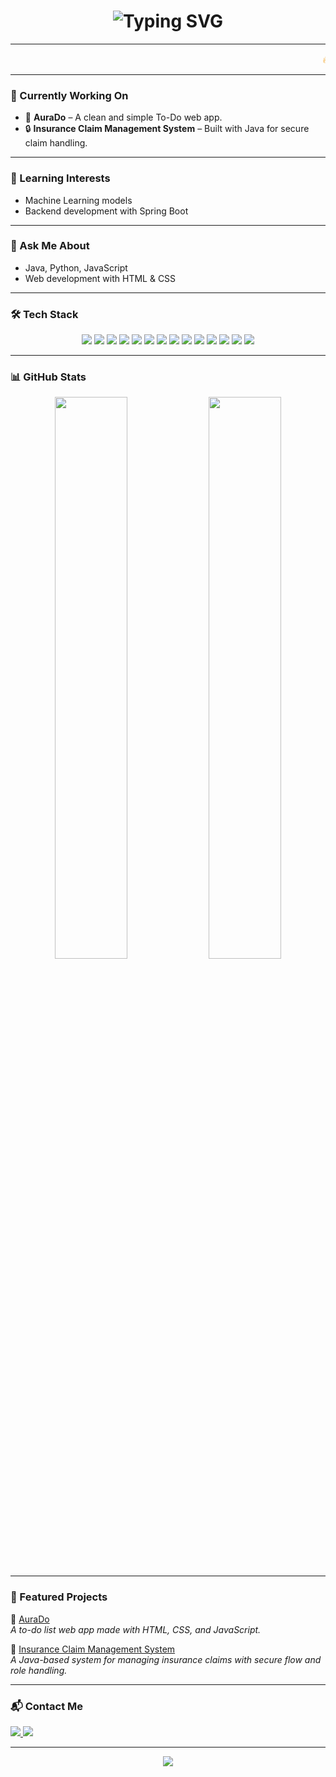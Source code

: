 <h1 align="center">
  <img src="https://readme-typing-svg.herokuapp.com?font=Fira+Code&size=32&pause=1000&center=true&vCenter=true&color=00FFFF&width=600&lines=Hi+%F0%9F%91%8B+I'm+Rohith;AI+%26+ML+Explorer;Java+%7C+Python+%7C+JavaScript+Developer;TECH+ENTHUSIAST+%F0%9F%8C%9F" alt="Typing SVG" />
</h1>

---

<p align="center">
  <marquee behavior="scroll" direction="left" scrollamount="6" style="font-size: 16px; color: #f39c12;">
    🔥 Passionate about AI, building smart systems, and solving real-world problems with code 🔥
  </marquee>
</p>

---

### 🔭 Currently Working On
- 🌟 **AuraDo** – A clean and simple To-Do web app.
- 🔒 **Insurance Claim Management System** – Built with Java for secure claim handling.

---

### 🌱 Learning Interests
- Machine Learning models
- Backend development with Spring Boot

---

### 💬 Ask Me About
- Java, Python, JavaScript
- Web development with HTML & CSS

---

### 🛠️ Tech Stack
<p align="center">
  <img src="https://img.shields.io/badge/C-A8B9CC?style=for-the-badge&logo=c&logoColor=black" />
  <img src="https://img.shields.io/badge/C++-00599C?style=for-the-badge&logo=c%2B%2B&logoColor=white" />
  <img src="https://img.shields.io/badge/Python-3776AB?style=for-the-badge&logo=python&logoColor=white" />
  <img src="https://img.shields.io/badge/Java-ED8B00?style=for-the-badge&logo=java&logoColor=white" />
  <img src="https://img.shields.io/badge/HTML5-E34F26?style=for-the-badge&logo=html5&logoColor=white" />
  <img src="https://img.shields.io/badge/CSS3-1572B6?style=for-the-badge&logo=css3&logoColor=white" />
  <img src="https://img.shields.io/badge/JavaScript-F7DF1E?style=for-the-badge&logo=javascript&logoColor=black" />
  <img src="https://img.shields.io/badge/React-20232A?style=for-the-badge&logo=react&logoColor=61DAFB" />
  <img src="https://img.shields.io/badge/Spring%20Boot-6DB33F?style=for-the-badge&logo=spring-boot&logoColor=white" />
  <img src="https://img.shields.io/badge/Postman-FF6C37?style=for-the-badge&logo=postman&logoColor=white" />
  <img src="https://img.shields.io/badge/Git-F05032?style=for-the-badge&logo=git&logoColor=white" />
  <img src="https://img.shields.io/badge/MySQL-005C84?style=for-the-badge&logo=mysql&logoColor=white" />
  <img src="https://img.shields.io/badge/AWS-232F3E?style=for-the-badge&logo=amazon-aws&logoColor=white" />
  <img src="https://img.shields.io/badge/VS%20Code-007ACC?style=for-the-badge&logo=visual-studio-code&logoColor=white" />
</p>


---

### 📊 GitHub Stats
<p align="center">
  <img src="https://github-readme-stats.vercel.app/api?username=rohith-1008&show_icons=true&theme=radical" width="48%" />
  <img src="https://github-readme-streak-stats.herokuapp.com/?user=rohith-1008&theme=radical" width="48%" />
</p>

---

### 📌 Featured Projects

🔹 [AuraDo](https://github.com/rohith-1008/AuraDo)  
*A to-do list web app made with HTML, CSS, and JavaScript.*

🔹 [Insurance Claim Management System](https://github.com/rohith-1008/insurance-claim-management-system)  
*A Java-based system for managing insurance claims with secure flow and role handling.*

---

### 📬 Contact Me
<p align="left">
  <a href="mailto:venkatarohithkoppolu@gmail.com">
    <img src="https://img.shields.io/badge/Gmail-D14836?style=for-the-badge&logo=gmail&logoColor=white" />
  </a>
  <a href="[https://www.linkedin.com/in/your-linkedin/](https://www.linkedin.com/in/venkata-rohith-koppolu/)">
    <img src="https://img.shields.io/badge/LinkedIn-0A66C2?style=for-the-badge&logo=linkedin&logoColor=white" />
  </a>
</p>

---

<p align="center">
  <img src="https://readme-typing-svg.herokuapp.com?font=Fira+Code&size=18&pause=1000&color=9E00FF&vCenter=true&width=600&lines=Thanks+for+visiting!+Follow+for+more+projects+%F0%9F%9A%80;Always+building+something+awesome+%F0%9F%94%A5" />
</p>
